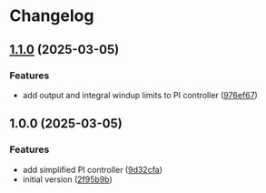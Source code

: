 # Changelog

## [1.1.0](https://github.com/mikesmitty/tinypid/compare/v1.0.0...v1.1.0) (2025-03-05)


### Features

* add output and integral windup limits to PI controller ([976ef67](https://github.com/mikesmitty/tinypid/commit/976ef67e4c059ab44ac2a2feb76263985f68e56c))

## 1.0.0 (2025-03-05)


### Features

* add simplified PI controller ([9d32cfa](https://github.com/mikesmitty/tinypid/commit/9d32cfa5af3a4fd4881c40357053e6548d5c315c))
* initial version ([2f95b9b](https://github.com/mikesmitty/tinypid/commit/2f95b9b4aac8dbe08697f369863c66a59e93fe81))
